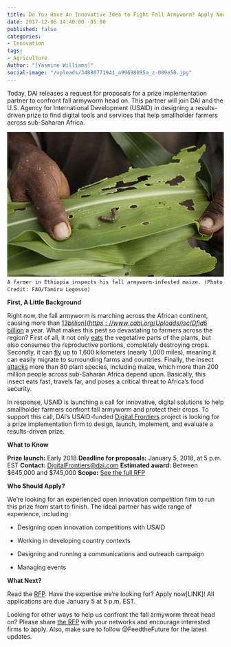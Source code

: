```yaml
---
title: Do You Have An Innovative Idea to Fight Fall Armyworm? Apply Now
date: 2017-12-06 14:40:00 -05:00
published: false
categories:
- Innovation
tags:
- Agriculture
Author: "[Yasmine Williams]"
social-image: "/uploads/34880771941_a99698095a_z-089e50.jpg"
---
```


Today, DAI releases a request for proposals for a prize implementation partner to confront fall armyworm head on. This partner will join DAI and the U.S. Agency for International Development (USAID) in designing a results-driven prize to find digital tools and services that help smallholder farmers across sub-Saharan Africa.

![34880771941_a99698095a_z-089e50.jpg](/uploads/34880771941_a99698095a_z-089e50.jpg)
`A farmer in Ethiopia inspects his fall armyworm-infested maize. (Photo Credit: FAO/Tamiru Legesse)`

**First, A Little Background**

Right now, the fall armyworm is marching across the African continent, causing more than [$13 billion](https://www.cabi.org/Uploads/isc/Dfid%20Faw%20Inception%20Report04may2017final.pdf) in crop losses. If left unchecked, this insect could continue to cost [$6 billion](https://www.theguardian.com/global-development/2017/oct/25/invasion-of-maize-eating-caterpillars-worsens-hunger-crisis-in-africa-fall-armyworm) a year. What makes this pest so devastating to farmers across the region? First of all, it not only [eats](https://www.brookings.edu/blog/africa-in-focus/2017/06/07/fall-armyworm-outbreaks-in-the-sadc-region-how-to-respond/) the vegetative parts of the plants, but also consumes the reproductive portions, completely destroying crops. Secondly, it can [fly](https://www.brookings.edu/blog/africa-in-focus/2017/06/07/fall-armyworm-outbreaks-in-the-sadc-region-how-to-respond/) up to 1,600 kilometers (nearly 1,000 miles), meaning it can easily migrate to surrounding farms and countries. Finally, the insect [attacks](http://www.cimmyt.org/press_release/multi-pronged-approach-key-for-effectively-defeating-fall-armyworm-in-africa/) more than 80 plant species, including maize, which more than 200 million people across sub-Saharan Africa depend upon. Basically, this insect eats fast, travels far, and poses a critical threat to Africa’s food security.

In response, USAID is launching a call for innovative, digital solutions to help smallholder farmers confront fall armyworm and protect their crops. To support this call, DAI’s USAID-funded [Digital Frontiers](https://www.dai.com/our-work/projects/worldwide-digital-frontiers-df) project is looking for a prize implementation firm to design, launch, implement, and evaluate a results-driven prize.

**What to Know**

**Prize launch:** Early 2018
**Deadline for proposals:** January 5, 2018, at 5 p.m. EST
**Contact:** DigitalFrontiers@dai.com
**Estimated award:** Between $645,000 and $745,000
**Scope:** [See the full RFP](https://goo.gl/bdk9jR)

**Who Should Apply?**

We’re looking for an experienced open innovation competition firm to run this prize from start to finish. The ideal partner has wide range of experience, including:

* Designing open innovation competitions with USAID

* Working in developing country contexts

* Designing and running a communications and outreach campaign

* Managing events

**What Next?**

Read the [RFP](https://goo.gl/bdk9jR). Have the expertise we’re looking for? Apply now\[LINK\]! All applications are due January 5 at 5 p.m. EST.

Looking for other ways to help us confront the fall armyworm threat head on? Please share [the RFP](https://goo.gl/bdk9jR) with your networks and encourage interested firms to apply. Also, make sure to follow @FeedtheFuture for the latest updates.